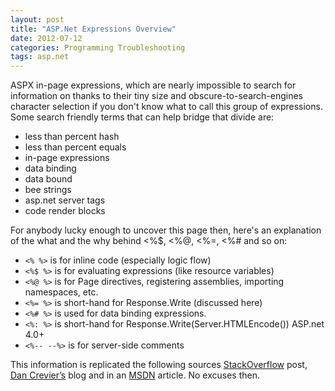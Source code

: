 ```yaml
---
layout: post
title: "ASP.Net Expressions Overview"
date: 2012-07-12
categories: Programming Troubleshooting
tags: asp.net
---
```


ASPX in-page expressions, which are nearly impossible to search for information on thanks to their tiny size and obscure-to-search-engines character selection if you don't know what to call this group of expressions. Some search friendly terms that can help bridge that divide are:

* less than percent hash
* less than percent equals
* in-page expressions
* data binding
* data bound
* bee strings
* asp.net server tags
* code render blocks

For anybody lucky enough to uncover this page then, here's an explanation of the what and the why behind <%$, <%@, <%=, <%# and so on:

* `<% %>` is for inline code (especially logic flow)
* `<%$ %>` is for evaluating expressions (like resource variables)
* `<%@ %>` is for Page directives, registering assemblies, importing namespaces, etc.
* `<%= %>` is short-hand for Response.Write (discussed here)
* `<%# %>` is used for data binding expressions.
* `<%: %>` is short-hand for Response.Write(Server.HTMLEncode()) ASP.net 4.0+
* `<%-- --%>` is for server-side comments

This information is replicated the following sources [StackOverflow][stackoverflow] post, [Dan Crevier’s][dancre] blog and in an [MSDN][d5bd1tad] article. No excuses then.

[stackoverflow]: http://stackoverflow.com/questions/957284/whats-the-deal
[dancre]: http://blogs.msdn.com/b/dancre/archive/2007/02/13/the-difference-between-lt-and-lt-in-asp-net.aspx
[d5bd1tad]: http://msdn.microsoft.com/en-us/library/d5bd1tad.aspx
